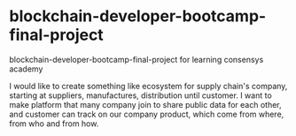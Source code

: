 # blockchain-developer-bootcamp-final-project
blockchain-developer-bootcamp-final-project for learning consensys academy

I would like to create something like ecosystem for supply chain's company, starting at suppliers, manufactures, distribution until customer. I want to make platform that many company join to share public data for each other, and customer can track on our company product, which come from where, from who and from how.